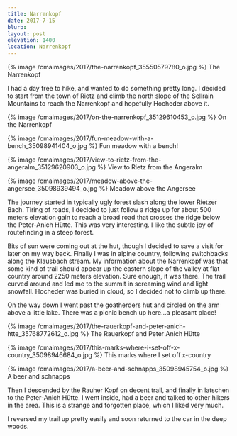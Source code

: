 ```yaml
---
title: Narrenkopf
date: 2017-7-15
blurb: 
layout: post
elevation: 1400
location: Narrenkopf
---
```


{% image /cmaimages/2017/the-narrenkopf_35550579780_o.jpg %}
The Narrenkopf


I had a day free to hike, and wanted to do something pretty long.
I decided to start from the town of Rietz and climb the north
slope of the Sellrain Mountains to reach the Narrenkopf and
hopefully Hocheder above it.

{% image /cmaimages/2017/on-the-narrenkopf_35129610453_o.jpg %}
On the Narrenkopf



{% image /cmaimages/2017/fun-meadow-with-a-bench_35098941404_o.jpg %}
Fun meadow with a bench!



{% image /cmaimages/2017/view-to-rietz-from-the-angeralm_35129620903_o.jpg %}
View to Rietz from the Angeralm



{% image /cmaimages/2017/meadow-above-the-angersee_35098939494_o.jpg %}
Meadow above the Angersee


The journey started in typically ugly forest slash along the
lower Rietzer Bach. Tiring of roads, I decided to just follow
a ridge up for about 500 meters elevation gain to reach a
broad road that crosses the ridge below the Peter-Anich Hütte.
This was very interesting. I like the subtle joy of routefinding
in a steep forest.

Bits of sun were coming out at the hut, though I decided to save a visit for
later on my way back. Finally I was in alpine country, following
switchbacks along the Klausbach stream. My information about the
Narrenkopf was that some kind of trail should appear up the eastern
slope of the valley at flat country around 2250 meters elevation.
Sure enough, it was there. The trail curved around and led me
to the summit in screaming wind and light snowfall.
Hocheder was buried in cloud, so I decided not to climb up there.

On the way down I went past the goatherders hut and circled on the arm
above a little lake. There was a picnic bench up here...a pleasant place!

{% image /cmaimages/2017/the-rauerkopf-and-peter-anich-htte_35768772612_o.jpg %}
The Rauerkopf and Peter Anich Hütte




{% image /cmaimages/2017/this-marks-where-i-set-off-x-country_35098946684_o.jpg %}
This marks where I set off x-country




{% image /cmaimages/2017/a-beer-and-schnapps_35098945754_o.jpg %}
A beer and schnapps


Then I descended by the Rauher Kopf on decent trail, and finally
in latschen to the Peter-Anich Hütte. I went inside, had a beer and
talked to other hikers in the area. This is a strange and forgotten place, which
I liked very much.

I reversed my trail up pretty easily and soon returned to the car in the deep
woods.


